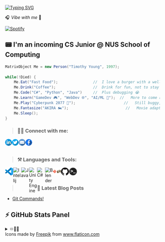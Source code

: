 [![Typing SVG](https://ancient-brook-52981.herokuapp.com?size=24&color=08F77D&background=FF4EFB00&width=550&lines=%F0%9F%91%8B+Hello+there!+I'm+Timothy+Young)](https://git.io/typing-svg)

🎧 _Vibe with me_ 🎺

[![Spotify](https://spotify-stats-timothyoung97.vercel.app/api/spotify)](https://open.spotify.com/user/31qd72w5v25ss2gn6tpaoaenqfru)

## 📟 I'm an incoming CS Junior @ NUS School of Computing 

```java
MatrixObject Me = new Person("Timothy Young", 1997);

while(!Died) {
    Me.Eat("Fast Food");                //  I love a burger with a well grilled patty 🍔
    Me.Drink("Coffee");                 //  Drink for fun, not to stay awake 🤡
    Me.Code("C#", "Python", "Java")     //  Plus debugging 😭
    Me.Learn("GameDev 🎮", "WebDev 🌐", "AI/ML 🤖");  //   More to come hehe ... 👨🏻‍💻 
    Me.Play("Cyberpunk 2077 🌆");                      //   Still buggy, but it's cool      m̸̛̫̤̮̙͈̘̼͔͎̮̺̀̉͊̍́͐́̄̇̍͛́̈́̿̏̓̃̑̋̚͜͜ͅá̵̳̜̦͙̥̜̼̬̙̭̘̈́̿̑́̿͆͐̀ͅͅt̶̡̛̬̦͙̻͉͔̺͗̉̀͐̓̍̊̾̌̈̀̍̀̒͛̒͝͝ͅr̸̡̧̦̘̖̬͇̮̺̿̏͌̃̾̍͜͝i̸̡̯̦̹̫͚̗̟̗͕̿̂́̌̑̆̈́̐͂͊̅́͒̑͝͝x̴̤̮̰̥̦̗͛
    Me.Fantasize("AKIRA 🏍️");                          //   Movie adaptation != Comics ⚠️
    Me.Sleep();
}
```

> ### 🤝🏼 Connect with me:

[<img align="left" alt="Timothyoung | LinkedIn" width="22px" src="public\linkedin.png" />][linkedin]
[<img align="left" alt="Timothyoung | Twitter" width="22px" src="public\twitter.png" />][twitter]
[<img align="left" alt="Timothyoung | Email" width="22px" src="public\email.png" />][email]
[<img align="left" alt="Timothyoung | Facebook" width="22px" src="public\facebook.png" />][facebook]

<br />
<br />

> ### ⚒️ Languages and Tools:

<img align="left" alt="Visual Studio Code" width="26px" src="https://raw.githubusercontent.com/github/explore/80688e429a7d4ef2fca1e82350fe8e3517d3494d/topics/visual-studio-code/visual-studio-code.png" />
<img align="left" alt="Intellij" width="26px" src="https://upload.wikimedia.org/wikipedia/commons/9/9c/IntelliJ_IDEA_Icon.svg" />
<img align="left" alt="Java" width="26px" src="https://cdn-icons-png.flaticon.com/512/226/226777.png" />
<img align="left" alt="Unity Engine" width="26px" src="https://cdn.icon-icons.com/icons2/2248/PNG/512/unity_icon_136074.png" />
<img align="left" alt="C#" width="26px" src="https://upload.wikimedia.org/wikipedia/commons/4/4f/Csharp_Logo.png" />
<img align="left" alt="Blender" width="26px" src="https://upload.wikimedia.org/wikipedia/commons/0/0c/Blender_logo_no_text.svg" />
<img align="left" alt="Git" width="26px" src="https://raw.githubusercontent.com/github/explore/80688e429a7d4ef2fca1e82350fe8e3517d3494d/topics/git/git.png" />
<img align="left" alt="GitHub" width="26px" src="https://raw.githubusercontent.com/github/explore/78df643247d429f6cc873026c0622819ad797942/topics/github/github.png" />
<img align="left" alt="Terminal" width="26px" src="https://raw.githubusercontent.com/github/explore/80688e429a7d4ef2fca1e82350fe8e3517d3494d/topics/terminal/terminal.png" />

<br />
<br />

> ### 📕 Latest Blog Posts

<!-- BLOG-POST-LIST:START -->
- [Git Commands!](https://dev.to/timothyoung97/git-commands-3pkh)
<!-- BLOG-POST-LIST:END -->

## ⚡ GitHub Stats Panel

<details>
  <summary>♾️📶🆙</summary>

  <h4><i>Recent Activities</i></h2>

<!--START_SECTION:activity-->
1. 🗣 Commented on [#201](https://github.com/CS3247-Game-Development-Team-6/Doodles/issues/201) in [CS3247-Game-Development-Team-6/Doodles](https://github.com/CS3247-Game-Development-Team-6/Doodles)
2. ❗️ Closed issue [#5](https://github.com/Timothyoung97/Portfolio/issues/5) in [Timothyoung97/Portfolio](https://github.com/Timothyoung97/Portfolio)
3. 🗣 Commented on [#5](https://github.com/Timothyoung97/Portfolio/issues/5) in [Timothyoung97/Portfolio](https://github.com/Timothyoung97/Portfolio)
4. ❗️ Opened issue [#5](https://github.com/Timothyoung97/Portfolio/issues/5) in [Timothyoung97/Portfolio](https://github.com/Timothyoung97/Portfolio)
5. ❗️ Closed issue [#4](https://github.com/Timothyoung97/Portfolio/issues/4) in [Timothyoung97/Portfolio](https://github.com/Timothyoung97/Portfolio)
<!--END_SECTION:activity-->

---

<h4><i>General Stats</i></h2>

  <p align="center">
    <code><img align="center" src="https://github-readme-stats.vercel.app/api?username=Timothyoung97&count_private=true&show_icons=true&theme=blue-green" /></code>
    <code><img align="center" src="https://github-readme-stats.vercel.app/api/top-langs/?username=Timothyoung97&theme=blue-green&count_private=true" /></code>
  </p>  

---

<h4><i>Activity</i></h2>

  <p align="center">
    <code><img align="center" src="https://vast-fjord-48928.herokuapp.com/graph?username=Timothyoung97&theme=chartreuse-dark" /></code>
    <code><img align="center" src="http://github-readme-streak-stats.herokuapp.com?user=Timothyoung97&theme=chartreuse-dark&date_format=M%20j%5B%2C%20Y%5D" /></code>
  </p>  

---

<h4><i>Wakatime Stats</i></h2>
    
<!--START_SECTION:waka-->
![Code Time](http://img.shields.io/badge/Code%20Time-0%20secs-blue)

![Profile Views](http://img.shields.io/badge/Profile%20Views-8-blue)

![Lines of code](https://img.shields.io/badge/From%20Hello%20World%20I%27ve%20Written-544%20Thousand%20lines%20of%20code-blue)

**🐱 My GitHub Data** 

> 🏆 656 Contributions in the Year 2022
 > 
> 📦 2.0 MB Used in GitHub's Storage 
 > 
> 💼 Opted to Hire
 > 
> 📜 27 Public Repositories 
 > 
> 🔑 19 Private Repositories  
 > 
**I'm a Night 🦉** 

```text
🌞 Morning    75 commits     ██░░░░░░░░░░░░░░░░░░░░░░░   9.89% 
🌆 Daytime    238 commits    ███████░░░░░░░░░░░░░░░░░░   31.4% 
🌃 Evening    193 commits    ██████░░░░░░░░░░░░░░░░░░░   25.46% 
🌙 Night      252 commits    ████████░░░░░░░░░░░░░░░░░   33.25%

```
📅 **I'm Most Productive on Friday** 

```text
Monday       123 commits    ████░░░░░░░░░░░░░░░░░░░░░   16.23% 
Tuesday      103 commits    ███░░░░░░░░░░░░░░░░░░░░░░   13.59% 
Wednesday    117 commits    ███░░░░░░░░░░░░░░░░░░░░░░   15.44% 
Thursday     102 commits    ███░░░░░░░░░░░░░░░░░░░░░░   13.46% 
Friday       138 commits    ████░░░░░░░░░░░░░░░░░░░░░   18.21% 
Saturday     101 commits    ███░░░░░░░░░░░░░░░░░░░░░░   13.32% 
Sunday       74 commits     ██░░░░░░░░░░░░░░░░░░░░░░░   9.76%

```


📊 **This Week I Spent My Time On** 

```text
⌚︎ Time Zone: Asia/Singapore

💬 Programming Languages: 
Markdown                 1 hr 11 mins        ██████████░░░░░░░░░░░░░░░   43.14% 
JavaScript               59 mins             █████████░░░░░░░░░░░░░░░░   35.91% 
C++                      18 mins             ██░░░░░░░░░░░░░░░░░░░░░░░   10.98% 
Rust                     12 mins             ██░░░░░░░░░░░░░░░░░░░░░░░   7.7% 
TOML                     3 mins              ░░░░░░░░░░░░░░░░░░░░░░░░░   2.22%

🔥 Editors: 
VS Code                  2 hrs 45 mins       █████████████████████████   100.0%

🐱‍💻 Projects: 
EscapeFromHuaWei         1 hr 11 mins        ██████████░░░░░░░░░░░░░░░   43.14% 
Portfolio                59 mins             █████████░░░░░░░░░░░░░░░░   35.91% 
codility                 18 mins             ██░░░░░░░░░░░░░░░░░░░░░░░   10.98% 
rustlings                8 mins              █░░░░░░░░░░░░░░░░░░░░░░░░   5.0% 
rustlings-1              8 mins              █░░░░░░░░░░░░░░░░░░░░░░░░   4.96%

💻 Operating System: 
Windows                  2 hrs 45 mins       █████████████████████████   100.0%

```

**I Mostly Code in Python** 

```text
Python                   4 repos             █████░░░░░░░░░░░░░░░░░░░░   22.22% 
JavaScript               4 repos             █████░░░░░░░░░░░░░░░░░░░░   22.22% 
C                        3 repos             ████░░░░░░░░░░░░░░░░░░░░░   16.67% 
HTML                     2 repos             ██░░░░░░░░░░░░░░░░░░░░░░░   11.11% 
C++                      2 repos             ██░░░░░░░░░░░░░░░░░░░░░░░   11.11%

```


**Timeline**

![Chart not found](https://raw.githubusercontent.com/Timothyoung97/Timothyoung97/main/charts/bar_graph.png) 


 Last Updated on 22/07/2022 18:53:15 UTC
<!--END_SECTION:waka-->
    
</details>

[facebook]: https://www.facebook.com/TimYoung97
[email]: mailto:e0518553@u.nus.edu
[twitter]: https://twitter.com/timothyoung97
[linkedin]: https://www.linkedin.com/in/shiyuan-yang97/

<div>Icons made by <a href="https://www.freepik.com" title="Freepik">Freepik</a> from <a href="https://www.flaticon.com/" title="Flaticon">www.flaticon.com</a></div>

